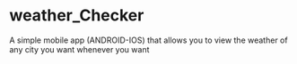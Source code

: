 # weather_Checker
A simple mobile app (ANDROID-IOS) that allows you to view the weather of any city you want whenever you want
